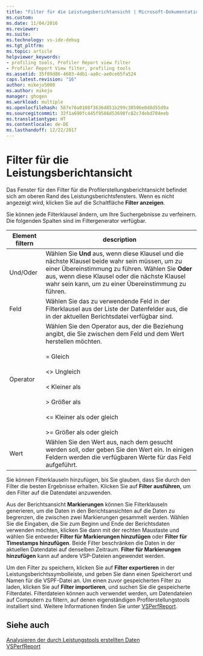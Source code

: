 ```yaml
---
title: "Filter für die Leistungsberichtansicht | Microsoft-Dokumentation"
ms.custom: 
ms.date: 11/04/2016
ms.reviewer: 
ms.suite: 
ms.technology: vs-ide-debug
ms.tgt_pltfrm: 
ms.topic: article
helpviewer_keywords:
- profiling tools, Profiler Report view filter
- Profiler Report View filter, profiling tools
ms.assetid: 35f89d86-4683-4db1-aa0c-ae0ce65fa524
caps.latest.revision: "16"
author: mikejo5000
ms.author: mikejo
manager: ghogen
ms.workload: multiple
ms.openlocfilehash: 587e76a0108f3636d851b299c30506e0d8d55d9a
ms.sourcegitcommit: 32f1a690fc445f9586d53698fc82c7debd784eeb
ms.translationtype: HT
ms.contentlocale: de-DE
ms.lasthandoff: 12/22/2017
---
```

# <a name="performance-report-view-filter"></a>Filter für die Leistungsberichtansicht
Das Fenster für den Filter für die Profilerstellungsberichtansicht befindet sich am oberen Rand des Leistungsberichtsfensters. Wenn es nicht angezeigt wird, klicken Sie auf die Schaltfläche **Filter anzeigen**.  
  
 Sie können jede Filterklausel ändern, um Ihre Suchergebnisse zu verfeinern. Die folgenden Spalten sind im Filtergenerator verfügbar.  
  
|Element filtern|description|  
|-----------------|-----------------|  
|Und/Oder|Wählen Sie **Und** aus, wenn diese Klausel und die nächste Klausel beide wahr sein müssen, um zu einer Übereinstimmung zu führen. Wählen Sie **Oder** aus, wenn diese Klausel oder die nächste Klausel wahr sein kann, um zu einer Übereinstimmung zu führen.|  
|Feld|Wählen Sie das zu verwendende Feld in der Filterklausel aus der Liste der Datenfelder aus, die in der aktuellen Berichtsdatei verfügbar sind.|  
|Operator|Wählen Sie den Operator aus, der die Beziehung angibt, die Sie zwischen dem Feld und dem Wert herstellen möchten.<br /><br /> = Gleich<br /><br /> <> Ungleich<br /><br /> < Kleiner als<br /><br /> > Größer als<br /><br /> <= Kleiner als oder gleich<br /><br /> >= Größer als oder gleich|  
|Wert|Wählen Sie den Wert aus, nach dem gesucht werden soll, oder geben Sie den Wert ein. In einigen Feldern werden die verfügbaren Werte für das Feld aufgeführt.|  
  
 Sie können Filterklauseln hinzufügen, bis Sie glauben, dass Sie durch den Filter die besten Ergebnisse erhalten. Klicken Sie auf **Filter ausführen**, um den Filter auf die Datendatei anzuwenden.  
  
 Aus der Berichtsansicht **Markierungen** können Sie Filterklauseln generieren, um die Daten in den Berichtsansichten auf die Daten zu begrenzen, die zwischen zwei Markierungen gesammelt werden. Wählen Sie die Eingaben, die Sie zum Beginn und Ende der Berichtsdaten verwenden möchten, klicken Sie dann mit der rechten Maustaste und wählen Sie entweder **Filter für Markierungen hinzufügen** oder **Filter für Timestamps hinzufügen**. Beide Filter beschränken die Daten in der aktuellen Datendatei auf denselben Zeitraum. **Filter für Markierungen hinzufügen** kann auf andere VSP-Dateien angewendet werden.  
  
 Um den Filter zu speichern, klicken Sie auf **Filter exportieren** in der Leistungsberichtssymbolleiste, und geben Sie dann einen Speicherort und Namen für die VSPF-Datei an. Um einen zuvor gespeicherten Filter zu laden, klicken Sie auf **Filter importieren**, und suchen Sie die gespeicherte Filterdatei. Filterdateien können auch verwendet werden, um Datendateien auf Computern zu filtern, auf denen eigenständigen Profilerstellungstools installiert sind. Weitere Informationen finden Sie unter [VSPerfReport](../profiling/vsperfreport.md).  
  
## <a name="see-also"></a>Siehe auch  
 [Analysieren der durch Leistungstools erstellten Daten](../profiling/analyzing-performance-tools-data.md)   
 [VSPerfReport](../profiling/vsperfreport.md)